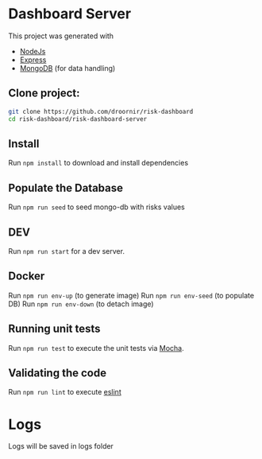 # Dashboard Server

This project was generated with 
* [NodeJs](https://nodejs.org/en/)
* [Express](https://expressjs.com/)
* [MongoDB](https://www.mongodb.com/) (for data handling)


 ## Clone project: 
 ```bash
 git clone https://github.com/droornir/risk-dashboard
 cd risk-dashboard/risk-dashboard-server
 ```

## Install
Run `npm install` to download and install dependencies

## Populate the Database
Run `npm run seed` to seed mongo-db with risks values

## DEV
Run `npm run start` for a dev server.

## Docker
Run `npm run env-up` (to generate image)
Run `npm run env-seed` (to populate DB)
Run `npm run env-down` (to detach image)

## Running unit tests
Run `npm run test` to execute the unit tests via [Mocha](https://mochajs.org/).

## Validating the code
Run `npm run lint` to execute [eslint](https://eslint.org/)

# Logs
Logs will be saved in logs folder

